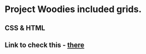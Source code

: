 # Project Woodies included grids.
## CSS & HTML
## Link to check this - [there](https://egoryan8.github.io/woodies/)
